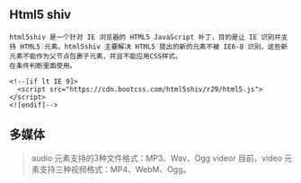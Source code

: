 ## Html5 shiv
    html5shiv 是一个针对 IE 浏览器的 HTML5 JavaScript 补丁，目的是让 IE 识别并支持 HTML5 元素。html5shiv 主要解决 HTML5 提出的新的元素不被 IE6-8 识别，这些新元素不能作为父节点包裹子元素，并且不能应用CSS样式。
    在条件判断里面使用。
```
<!--[if lt IE 9]>
  <script src="https://cdn.bootcss.com/html5shiv/r29/html5.js"></script>
<![endif]-->
```
## 多媒体
> audio 元素支持的3种文件格式：MP3、Wav、Ogg
> videor
> 目前，video 元素支持三种视频格式：MP4、WebM、Ogg。

